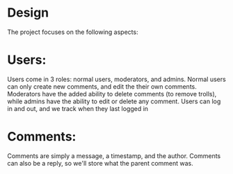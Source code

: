 # Design

The project focuses on the following aspects:

# Users:

Users come in 3 roles: normal users, moderators, and admins. Normal users can only create new comments, and edit the their own comments. Moderators have the added ability to delete comments (to remove trolls), while admins have the ability to edit or delete any comment.
Users can log in and out, and we track when they last logged in

# Comments:

Comments are simply a message, a timestamp, and the author.
Comments can also be a reply, so we'll store what the parent comment was.
